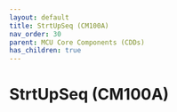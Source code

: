 ```yaml
---
layout: default
title: StrtUpSeq (CM100A)
nav_order: 30
parent: MCU Core Components (CDDs)
has_children: true
---
```

# StrtUpSeq (CM100A)
